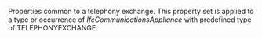 Properties common to a telephony exchange. This property set is applied to a type or occurrence of _IfcCommunicationsAppliance_ with predefined type of TELEPHONYEXCHANGE.
